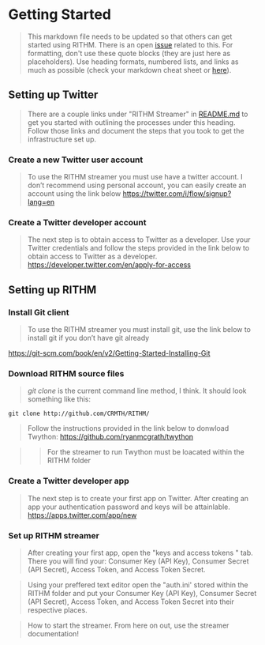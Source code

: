 # Getting Started
> This markdown file needs to be updated so that others can get started using RITHM. There is an open [issue](https://github.com/CRMTH/RITHM/issues/12) related to this. For formatting, don't use these quote blocks (they are just here as placeholders). Use heading formats, numbered lists, and links as much as possible (check your markdown cheat sheet or [here](https://github.com/adam-p/markdown-here/wiki/Markdown-Cheatsheet)).

## Setting up Twitter
> There are a couple links under "RITHM Streamer" in [README.md](https://github.com/CRMTH/RITHM/blob/master/README.md) to get you started with outlining the processes under this heading. Follow those links and document the steps that you took to get the infrastructure set up.

### Create a new Twitter user account

> To use the RITHM streamer you must use have a twitter account. I don’t recommend using personal account, you can easily create an account using the link below
https://twitter.com/i/flow/signup?lang=en

### Create a Twitter developer account

> The next step is to obtain access to Twitter as a developer. Use your Twitter credentials and follow the steps provided in the link below to obtain access to Twitter as a developer.
https://developer.twitter.com/en/apply-for-access

## Setting up RITHM

### Install Git client 

> To use the RITHM streamer you must install git, use the link below to install git if you don’t have git already

https://git-scm.com/book/en/v2/Getting-Started-Installing-Git

### Download RITHM source files

> _git clone_ is the current command line method, I think. It should look something like this:

```git clone http://github.com/CRMTH/RITHM/```

> Follow the instructions provided in the link below to donwload Twython: 
https://github.com/ryanmcgrath/twython

>> For the streamer to run Twython must be loacated within the RITHM folder 

### Create a Twitter developer app

> The next step is to create your first app on Twitter. After creating an app your authentication password and keys will be attainlable.
https://apps.twitter.com/app/new

### Set up RITHM streamer 
  
> After creating your first app, open the "keys and access tokens " tab. There you will find your: Consumer Key (API Key),
Consumer Secret (API Secret), Access Token, and Access Token Secret.

> Using your preffered text editor open the "auth.ini' stored within the RITHM folder and put your Consumer Key (API Key),
Consumer Secret (API Secret), Access Token, and Access Token Secret into their respective places.

> How to start the streamer. From here on out, use the streamer documentation!

